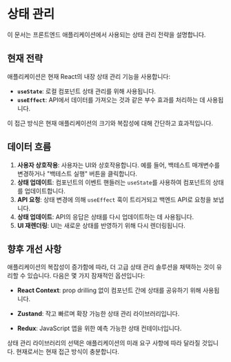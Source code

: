 # 상태 관리

이 문서는 프론트엔드 애플리케이션에서 사용되는 상태 관리 전략을 설명합니다.

## 현재 전략

애플리케이션은 현재 React의 내장 상태 관리 기능을 사용합니다:

*   **`useState`**: 로컬 컴포넌트 상태 관리를 위해 사용됩니다.
*   **`useEffect`**: API에서 데이터를 가져오는 것과 같은 부수 효과를 처리하는 데 사용됩니다.

이 접근 방식은 현재 애플리케이션의 크기와 복잡성에 대해 간단하고 효과적입니다.

## 데이터 흐름

1.  **사용자 상호작용**: 사용자는 UI와 상호작용합니다. 예를 들어, 백테스트 매개변수를 변경하거나 "백테스트 실행" 버튼을 클릭합니다.
2.  **상태 업데이트**: 컴포넌트의 이벤트 핸들러는 `useState`를 사용하여 컴포넌트의 상태를 업데이트합니다.
3.  **API 요청**: 상태 변경에 의해 `useEffect` 훅이 트리거되고 백엔드 API로 요청을 보냅니다.
4.  **상태 업데이트**: API의 응답은 상태를 다시 업데이트하는 데 사용됩니다.
5.  **UI 재렌더링**: UI는 새로운 상태를 반영하기 위해 다시 렌더링됩니다.

## 향후 개선 사항

애플리케이션의 복잡성이 증가함에 따라, 더 고급 상태 관리 솔루션을 채택하는 것이 유리할 수 있습니다. 다음은 몇 가지 잠재적인 옵션입니다:

*   **React Context**: prop drilling 없이 컴포넌트 간에 상태를 공유하기 위해 사용됩니다.
*   **Zustand**: 작고 빠르며 확장 가능한 상태 관리 라이브러리입니다.

*   **Redux**: JavaScript 앱을 위한 예측 가능한 상태 컨테이너입니다.

상태 관리 라이브러리의 선택은 애플리케이션의 미래 요구 사항에 따라 달라질 것입니다. 현재로서는 현재 접근 방식이 충분합니다.
